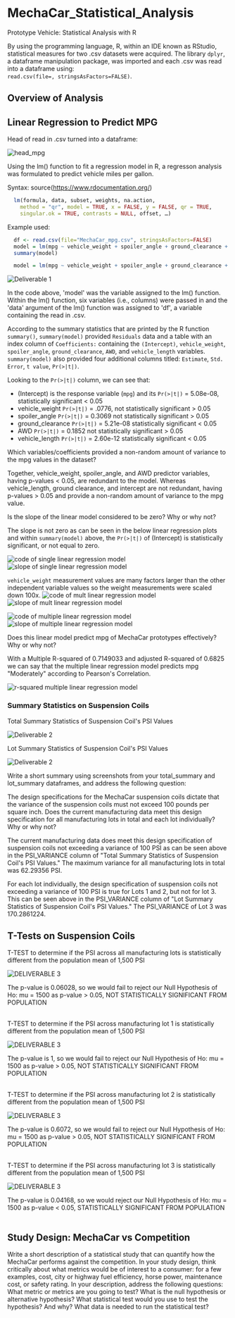 # MechaCar_Statistical_Analysis
Prototype Vehicle: Statistical Analysis with R

By using the programming language, R, within an IDE known as RStudio, statistical measures for two .csv datasets were acquired. The library `dplyr`, a dataframe manipulation package, was imported and each .csv was read into a dataframe using: <br>`read.csv(file=, stringsAsFactors=FALSE)`.

## Overview of Analysis

## Linear Regression to Predict MPG

Head of read in .csv turned into a dataframe:

![head_mpg](https://github.com/derekhuggens/MechaCar_Statistical_Analysis/blob/bef459e0d4ce3209a215c18be05032dce4741bc7/README_IMAGES/head_df_mpg.png)

Using the lm() function to fit a regression model in R, a regresson analysis was formulated to predict vehicle miles per gallon.

Syntax: source(https://www.rdocumentation.org/)

```R
  lm(formula, data, subset, weights, na.action,
    method = "qr", model = TRUE, x = FALSE, y = FALSE, qr = TRUE,
    singular.ok = TRUE, contrasts = NULL, offset, …)
```

Example used:

```R 
  df <- read.csv(file="MechaCar_mpg.csv", stringsAsFactors=FALSE)
  model = lm(mpg ~ vehicle_weight + spoiler_angle + ground_clearance + AWD + vehicle_length, data = df)
  summary(model)
```

```R 
  model = lm(mpg ~ vehicle_weight + spoiler_angle + ground_clearance + AWD + vehicle_length, data = df)
```

![Deliverable 1](https://github.com/derekhuggens/MechaCar_Statistical_Analysis/blob/ac8dbb6cc2c0cfadc4905b32bf36eeb657316392/README_IMAGES/deliverable_1_summary_highlighted.png)

In the code above, 'model' was the variable assigned to the lm() function. Within the lm() function, six variables (i.e., columns) were passed in and the 'data' argument of the lm() function was assigned to 'df', a variable containing the read in .csv.

According to the summary statistics that are printed by the R function `summary()`, `summary(model)` provided `Residuals` data and a table with an index column of `Coefficients:` containing the `(Intercept)`, `vehicle_weight`, `spoiler_angle`, `ground_clearance`, `AWD`, and `vehicle_length` variables. `summary(model)` also provided four additional columns titled: `Estimate`,  `Std. Error`, `t value`, `Pr(>|t|)`.

Looking to the `Pr(>|t|)` column, we can see that:
* (Intercept) is the response variable (`mpg`) and its `Pr(>|t|)` = 5.08e-08, statistically significant < 0.05
* vehicle_weight `Pr(>|t|)` = .0776, not statistically significant > 0.05
* spoiler_angle `Pr(>|t|)` = 0.3069 not statistically significant > 0.05
* ground_clearance `Pr(>|t|)` = 5.21e-08 statistically significant < 0.05
* AWD `Pr(>|t|)` = 0.1852 not statistically significant > 0.05
* vehicle_length `Pr(>|t|)` = 2.60e-12 statistically significant < 0.05

Which variables/coefficients provided a non-random amount of variance to the mpg values in the dataset?

Together, vehicle_weight, spoiler_angle, and AWD predictor variables, having p-values < 0.05, are redundant to the model. Whereas vehicle_length, ground clearance, and intercept are not redundant, having p-values > 0.05 and provide a non-random amount of variance to the mpg value.

Is the slope of the linear model considered to be zero? Why or why not?

The slope is not zero as can be seen in the below linear regression plots and within `summary(model)` above, the `Pr(>|t|)` of (Intercept) is statistically significant, or not equal to zero.

![code of single linear regression model](https://github.com/derekhuggens/MechaCar_Statistical_Analysis/blob/233e70375be169ceb7639716acf23a356d22ba97/README_IMAGES/mult_linear_regression_code.png)
![slope of single linear regression model](https://github.com/derekhuggens/MechaCar_Statistical_Analysis/blob/233e70375be169ceb7639716acf23a356d22ba97/README_IMAGES/mult_linear_regression_plot_image.png)

`vehicle_weight` measurement values are many factors larger than the other independent variable values so the weight measurements were scaled down 100x.
![code of mult linear regression model](https://github.com/derekhuggens/MechaCar_Statistical_Analysis/blob/e7a6ada5803b33c61134e2fff04a8a61a3df9763/README_IMAGES/mult_linear_regression_code_reduced_weight.png)
![slope of mult linear regression model](https://github.com/derekhuggens/MechaCar_Statistical_Analysis/blob/e7a6ada5803b33c61134e2fff04a8a61a3df9763/README_IMAGES/mult_linear_regression_reduced_weight.png)

![code of multiple linear regression model](https://github.com/derekhuggens/MechaCar_Statistical_Analysis/blob/233e70375be169ceb7639716acf23a356d22ba97/README_IMAGES/complete_per_var_regression_plot_code.png)
![slope of multiple linear regression model](https://github.com/derekhuggens/MechaCar_Statistical_Analysis/blob/233e70375be169ceb7639716acf23a356d22ba97/README_IMAGES/complete_per_var_regression_plots.png)


Does this linear model predict mpg of MechaCar prototypes effectively? Why or why not?

With a Multiple R-squared of 0.7149033 and adjusted R-squared of 0.6825 we can say that the multiple linear regression model predicts mpg "Moderately" according to Pearson's Correlation. 

![r-squared multiple linear regression model](https://github.com/derekhuggens/MechaCar_Statistical_Analysis/blob/e64b74a5830f87dc043fec36d7ee60fc72890651/README_IMAGES/deliverable_1_summary_highlighted_r_squared.png)

### Summary Statistics on Suspension Coils

Total Summary Statistics of Suspension Coil's PSI Values

![Deliverable 2](https://github.com/derekhuggens/MechaCar_Statistical_Analysis/blob/a859769fd774c63718e1b7e37272ae922fefbde3/README_IMAGES/deliverable_2_total_summary.png)

Lot Summary Statistics of Suspension Coil's PSI Values

![Deliverable 2](https://github.com/derekhuggens/MechaCar_Statistical_Analysis/blob/e130a12b894e3b93f3d8955226ce62b75bb5a381/README_IMAGES/deliverable_2_lot_summary.png)

Write a short summary using screenshots from your total_summary and lot_summary dataframes, and address the following question:

The design specifications for the MechaCar suspension coils dictate that the variance of the suspension coils must not exceed 100 pounds per square inch. Does the current manufacturing data meet this design specification for all manufacturing lots in total and each lot individually? Why or why not?

The current manufacturing data does meet this design specification of suspension coils not exceeding a variance of 100 PSI as can be seen above in the PSI_VARIANCE column of "Total Summary Statistics of Suspension Coil's PSI Values." The maximum variance for all manufacturing lots in total was 62.29356 PSI.

For each lot individually, the design specification of suspension coils not exceeding a variance of 100 PSI is true for Lots 1 and 2, but not for lot 3. This can be seen above in the PSI_VARIANCE column of "Lot Summary Statistics of Suspension Coil's PSI Values." The PSI_VARIANCE of Lot 3 was 170.2861224.

## T-Tests on Suspension Coils

T-TEST to determine if the PSI across all manufacturing lots is statistically different from the population mean of 1,500 PSI

![DELIVERABLE 3](https://github.com/derekhuggens/MechaCar_Statistical_Analysis/blob/e120b25de40702746ebbdbc45e66f9d6fbfeaa2a/README_IMAGES/one_sample_t_test.png)

The p-value is 0.06028, so we would fail to reject our Null Hypothesis of Ho: mu = 1500 as p-value > 0.05, NOT STATISTICALLY SIGNIFICANT FROM POPULATION
<br>
<br>

T-TEST to determine if the PSI across manufacturing lot 1 is statistically different from the population mean of 1,500 PSI

![DELIVERABLE 3](https://github.com/derekhuggens/MechaCar_Statistical_Analysis/blob/3bf5338012bad8fa6bb9a3d4387e2aca676c5b9d/README_IMAGES/lot1.png)

The p-value is 1, so we would fail to reject our Null Hypothesis of Ho: mu = 1500 as p-value > 0.05, NOT STATISTICALLY SIGNIFICANT FROM POPULATION
<br>
<br>

T-TEST to determine if the PSI across manufacturing lot 2 is statistically different from the population mean of 1,500 PSI

![DELIVERABLE 3](https://github.com/derekhuggens/MechaCar_Statistical_Analysis/blob/3bf5338012bad8fa6bb9a3d4387e2aca676c5b9d/README_IMAGES/lot2.png)

The p-value is 0.6072, so we would fail to reject our Null Hypothesis of Ho: mu = 1500 as p-value > 0.05, NOT STATISTICALLY SIGNIFICANT FROM POPULATION
<br>
<br>

T-TEST to determine if the PSI across manufacturing lot 3 is statistically different from the population mean of 1,500 PSI

![DELIVERABLE 3](https://github.com/derekhuggens/MechaCar_Statistical_Analysis/blob/3bf5338012bad8fa6bb9a3d4387e2aca676c5b9d/README_IMAGES/lot3.png)

The p-value is 0.04168, so we would reject our Null Hypothesis of Ho: mu = 1500 as p-value < 0.05, STATISTICALLY SIGNIFICANT FROM POPULATION
<br>
<br>

## Study Design: MechaCar vs Competition

Write a short description of a statistical study that can quantify how the MechaCar performs against the competition. In your study design, think critically about what metrics would be of interest to a consumer: for a few examples, cost, city or highway fuel efficiency, horse power, maintenance cost, or safety rating.
In your description, address the following questions:
What metric or metrics are you going to test?
What is the null hypothesis or alternative hypothesis?
What statistical test would you use to test the hypothesis? And why?
What data is needed to run the statistical test?
